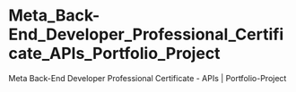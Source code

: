 # Meta_Back-End_Developer_Professional_Certificate_APIs_Portfolio_Project
Meta Back-End Developer Professional Certificate - APIs | Portfolio-Project

